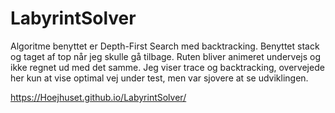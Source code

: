 # LabyrintSolver
 
Algoritme benyttet er Depth-First Search med backtracking.
Benyttet stack og taget af top når jeg skulle gå tilbage.
Ruten bliver animeret undervejs og ikke regnet ud med det samme.
Jeg viser trace og backtracking, overvejede her kun at vise optimal vej under test, men var sjovere at se udviklingen.

https://Hoejhuset.github.io/LabyrintSolver/